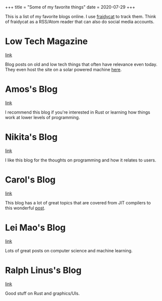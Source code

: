 +++
title = "Some of my favorite things"
date = 2020-07-29
+++

This is a list of my favorite blogs online. I use [fraidycat](https://fraidyc.at/) to track
them. Think of fraidycat as a RSS/Atom reader that can also do social media accounts.


# Low Tech Magazine

[link](https://www.lowtechmagazine.com/)

Blog posts on old and low tech things that often have relevance even today. They even host the site
on a solar powered machine [here](https://solar.lowtechmagazine.com/).

# Amos's Blog

[link](https://fasterthanli.me/)

I recommend this blog if you're interested in Rust or learning how things work at lower levels of programming.

# Nikita's Blog

[link](https://tonsky.me/)

I like this blog for the thoughts on programming and how it relates to users.

# Carol's Blog

[link](https://carolchen.me/blog/)

This blog has a lot of great topics that are covered from JIT compilers to this wonderful [post](https://carolchen.me/blog/past-webdev/).

# Lei Mao's Blog

[link](https://leimao.github.io/)

Lots of great posts on computer science and machine learning.

# Ralph Linus's Blog

[link](https://raphlinus.github.io/)

Good stuff on Rust and graphics/UIs.
